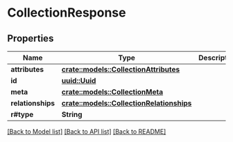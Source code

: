 # CollectionResponse

## Properties

Name | Type | Description | Notes
------------ | ------------- | ------------- | -------------
**attributes** | [**crate::models::CollectionAttributes**](CollectionAttributes.md) |  | 
**id** | [**uuid::Uuid**](uuid::Uuid.md) |  | 
**meta** | [**crate::models::CollectionMeta**](CollectionMeta.md) |  | 
**relationships** | [**crate::models::CollectionRelationships**](CollectionRelationships.md) |  | 
**r#type** | **String** |  | 

[[Back to Model list]](../README.md#documentation-for-models) [[Back to API list]](../README.md#documentation-for-api-endpoints) [[Back to README]](../README.md)


